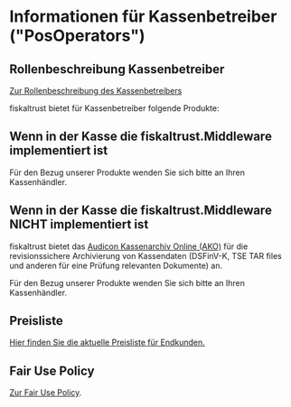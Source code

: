 # Informationen für Kassenbetreiber ("PosOperators")

## Rollenbeschreibung Kassenbetreiber

[Zur Rollenbeschreibung des Kassenbetreibers](../glossar/README.md#kassenbetreiber-posoperator)

fiskaltrust bietet für Kassenbetreiber folgende Produkte:

## Wenn in der Kasse die fiskaltrust.Middleware implementiert ist

Für den Bezug unserer Produkte wenden Sie sich bitte an Ihren Kassenhändler.

## Wenn in der Kasse die fiskaltrust.Middleware NICHT implementiert ist

fiskaltrust bietet das [Audicon Kassenarchiv Online (AKO)](https://github.com/fiskaltrust/productdescription-de-doc/blob/master/product-service-description/revisionsafe-data-as-a-service/products/ako.md) für die revisionssichere Archivierung von Kassendaten (DSFinV-K, TSE TAR files und anderen für eine Prüfung relevanten Dokumente) an.

Für den Bezug unserer Produkte wenden Sie sich bitte an Ihren Kassenhändler.

## Preisliste

[Hier finden Sie die aktuelle Preisliste für Endkunden.](endkunden-preisliste.md)

## Fair Use Policy

[Zur Fair Use Policy](tse-fiskaly-fair-use-policy.md).